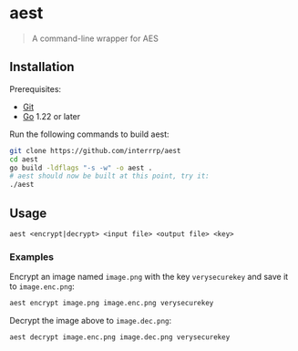 # aest

> A command-line wrapper for AES

## Installation

Prerequisites:

- [Git](https://git-scm.com)
- [Go](https://go.dev) 1.22 or later

Run the following commands to build aest:

```sh
git clone https://github.com/interrrp/aest
cd aest
go build -ldflags "-s -w" -o aest .
# aest should now be built at this point, try it:
./aest
```

## Usage

```text
aest <encrypt|decrypt> <input file> <output file> <key>
```

### Examples

Encrypt an image named `image.png` with the key `verysecurekey` and save it to `image.enc.png`:

```sh
aest encrypt image.png image.enc.png verysecurekey
```

Decrypt the image above to `image.dec.png`:

```sh
aest decrypt image.enc.png image.dec.png verysecurekey
```

